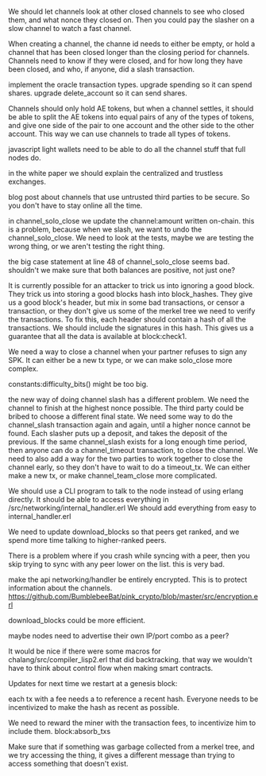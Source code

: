 We should let channels look at other closed channels to see who closed them, and what nonce they closed on.
Then you could pay the slasher on a slow channel to watch a fast channel.

When creating a channel, the channe id needs to either be empty, or hold a channel that has been closed longer than the closing period for channels.
Channels need to know if they were closed, and for how long they have been closed, and who, if anyone, did a slash transaction.

implement the oracle transaction types.
upgrade spending so it can spend shares.
upgrade delete_account so it can send shares.

Channels should only hold AE tokens, but when a channel settles, it should be able to split the AE tokens into equal pairs of any of the types of tokens, and give one side of the pair to one account and the other side to the other account. This way we can use channels to trade all types of tokens.

javascript light wallets need to be able to do all the channel stuff that full nodes do.

in the white paper we should explain the centralized and trustless exchanges.


blog post about channels that use untrusted third parties to be secure. So you don't have to stay online all the time.


in channel_solo_close we update the channel:amount written on-chain. this is a problem, because when we slash, we want to undo the channel_solo_close.
We need to look at the tests, maybe we are testing the wrong thing, or we aren't testing the right thing.

the big case statement at line 48 of channel_solo_close seems bad. shouldn't we make sure that both balances are positive, not just one?

It is currently possible for an attacker to trick us into ignoring a good block. They trick us into storing a good blocks hash into block_hashes. They give us a good block's header, but mix in some bad transactions, or censor a transaction, or they don't give us some of the merkel tree we need to verify the transactions.
To fix this, each header should contain a hash of all the transactions. We should include the signatures in this hash. This gives us a guarantee that all the data is available at block:check1.

We need a way to close a channel when your partner refuses to sign any SPK. It can either be a new tx type, or we can make solo_close more complex.


constants:difficulty_bits() might be too big.


the new way of doing channel slash has a different problem.
We need the channel to finish at the highest nonce possible. The third party could be bribed to choose a different final state.
We need some way to do the channel_slash transaction again and again, until a higher nonce cannot be found.
Each slasher puts up a deposit, and takes the deposit of the previous.
If the same channel_slash exists for a long enough time period, then anyone can do a channel_timeout transaction, to close the channel.
We need to also add a way for the two parties to work together to close the channel early, so they don't have to wait to do a timeout_tx. We can either make a new tx, or make channel_team_close more complicated.


We should use a CLI program to talk to the node instead of using erlang directly.
It should be able to access everything in /src/networking/internal_handler.erl
We should add everything from easy to internal_handler.erl

We need to update download_blocks so that peers get ranked, and we spend more time talking to higher-ranked peers.

There is a problem where if you crash while syncing with a peer, then you skip trying to sync with any peer lower on the list. this is very bad.

make the api networking/handler be entirely encrypted. This is to protect information about the channels. https://github.com/BumblebeeBat/pink_crypto/blob/master/src/encryption.erl

download_blocks could be more efficient.

maybe nodes need to advertise their own IP/port combo as a peer?

It would be nice if there were some macros for chalang/src/compiler_lisp2.erl that did backtracking. that way we wouldn't have to think about control flow when making smart contracts.




Updates for next time we restart at a genesis block:


each tx with a fee needs a to reference a recent hash. Everyone needs to be incentivized to make the hash as recent as possible.


We need to reward the miner with the transaction fees, to incentivize him to include them. block:absorb_txs

Make sure that if something was garbage collected from a merkel tree, and we try accessing the thing, it gives a different message than trying to access something that doesn't exist.